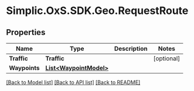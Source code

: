 # Simplic.OxS.SDK.Geo.RequestRoute

## Properties

Name | Type | Description | Notes
------------ | ------------- | ------------- | -------------
**Traffic** | **Traffic** |  | [optional] 
**Waypoints** | [**List&lt;WaypointModel&gt;**](WaypointModel.md) |  | 

[[Back to Model list]](../README.md#documentation-for-models) [[Back to API list]](../README.md#documentation-for-api-endpoints) [[Back to README]](../README.md)

